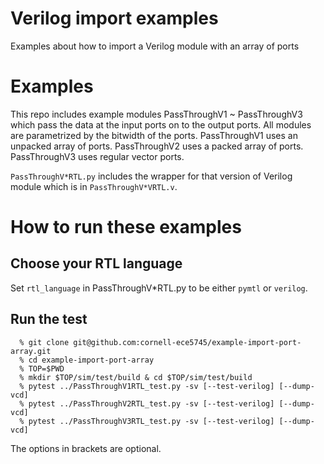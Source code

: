 # Verilog import examples
Examples about how to import a Verilog module with an array of ports

# Examples
This repo includes example modules PassThroughV1 ~ PassThroughV3 which pass the
data at the input ports on to the output ports. All modules are parametrized
by the bitwidth of the ports. PassThroughV1 uses an unpacked array of ports.
PassThroughV2 uses a packed array of ports. PassThroughV3 uses regular vector
ports.

`PassThroughV*RTL.py` includes the wrapper for that version of Verilog module
which is in `PassThroughV*VRTL.v`.

# How to run these examples
## Choose your RTL language
Set `rtl_language` in PassThroughV\*RTL.py to be either `pymtl` or `verilog`.

## Run the test
```
  % git clone git@github.com:cornell-ece5745/example-import-port-array.git
  % cd example-import-port-array
  % TOP=$PWD
  % mkdir $TOP/sim/test/build & cd $TOP/sim/test/build
  % pytest ../PassThroughV1RTL_test.py -sv [--test-verilog] [--dump-vcd]
  % pytest ../PassThroughV2RTL_test.py -sv [--test-verilog] [--dump-vcd]
  % pytest ../PassThroughV3RTL_test.py -sv [--test-verilog] [--dump-vcd]
```
The options in brackets are optional.
